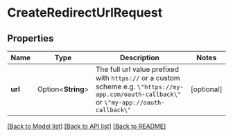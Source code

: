 # CreateRedirectUrlRequest

## Properties

Name | Type | Description | Notes
------------ | ------------- | ------------- | -------------
**url** | Option<**String**> | The full url value prefixed with `https://` or a custom scheme e.g. `\"https://my-app.com/oauth-callback\"` or `\"my-app://oauth-callback\"` | [optional]

[[Back to Model list]](../README.md#documentation-for-models) [[Back to API list]](../README.md#documentation-for-api-endpoints) [[Back to README]](../README.md)


